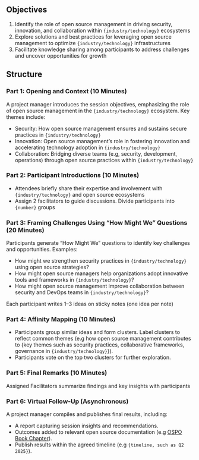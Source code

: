 ## Objectives

1.	Identify the role of open source management in driving security, innovation, and collaboration within `{industry/technology}` ecosystems
2.	Explore solutions and best practices for leveraging open source management to optimize `{industry/technology}` infrastructures
3.	Facilitate knowledge sharing among participants to address challenges and uncover opportunities for growth

## Structure

### Part 1: Opening and Context (10 Minutes)
   
A project manager introduces the session objectives, emphasizing the role of open source management in the `{industry/technology}` ecosystem. Key themes include:
- Security: How open source management ensures and sustains secure practices in `{industry/technology}`
- Innovation: Open source management’s role in fostering innovation and accelerating technology adoption in `{industry/technology}`
- Collaboration: Bridging diverse teams (e.g, security, development, operations) through open source practices within `{industry/technology}`

### Part 2: Participant Introductions (10 Minutes)

- Attendees briefly share their expertise and involvement with `{industry/technology}` and open source ecosystems
- Assign 2 facilitators to guide discussions. Divide participants into `{number}` groups

### Part 3: Framing Challenges Using “How Might We” Questions (20 Minutes)

Participants generate “How Might We” questions to identify key challenges and opportunities. Examples:

- How might we strengthen security practices in `{industry/technology}` using open source strategies?
- How might open source managers help organizations adopt innovative tools and frameworks in `{industry/technology}`?
- How might open source management improve collaboration between security and DevOps teams in `{industry/technology}`?

Each participant writes 1–3 ideas on sticky notes (one idea per note)

### Part 4: Affinity Mapping (10 Minutes)
- Participants group similar ideas and form clusters. Label clusters to reflect common themes (e.g how open source management contributes to {key themes such as security practices, collaborative frameworks, governance in `{industry/technology}`}).
- Participants vote on the top two clusters for further exploration.

### Part 5: Final Remarks (10 Minutes)
Assigned Facilitators summarize findings and key insights with participants


### Part 6: Virtual Follow-Up (Asynchronous)
A project manager compiles and publishes final results, including:
- A report capturing session insights and recommendations.
- Outcomes added to relevant open source documentation (e.g [OSPO Book Chapter](https://ospobook.todogroup.org/)).
- Publish results within the agreed timeline (e.g `{timeline, such as Q2 2025}`).
